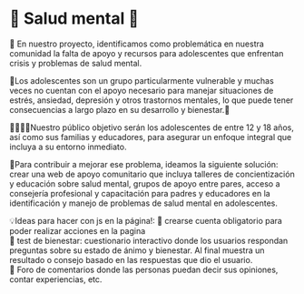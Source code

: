 # 🧠 Salud mental 🧠

📝 En nuestro proyecto, identificamos como problemática en nuestra comunidad la falta de apoyo y recursos para adolescentes que enfrentan crisis y problemas de salud mental.

👀Los adolescentes son un grupo particularmente vulnerable y muchas veces no cuentan con el apoyo necesario para manejar situaciones de estrés, ansiedad, depresión y otros trastornos mentales, lo que puede tener consecuencias a largo plazo en su desarrollo y bienestar.👀

👩‍🦰🧑‍🦰Nuestro público objetivo serán los adolescentes de entre 12 y 18 años, así como sus familias y educadores, para asegurar un enfoque integral que incluya a su entorno inmediato.

📲Para contribuir a mejorar ese problema, ideamos la siguiente solución: crear una web de apoyo comunitario que incluya talleres de concientización y educación sobre salud mental, grupos de apoyo entre pares, acceso a consejería profesional y capacitación para padres y educadores en la identificación y manejo de problemas de salud mental en adolescentes.

💡Ideas para hacer con js en la página!: 
🧠 crearse cuenta obligatorio para poder realizar acciones en la pagina                                                          
🧠 test de bienestar: cuestionario interactivo donde los usuarios respondan preguntas sobre su estado de ánimo y bienestar. Al final muestra un resultado o consejo basado en las respuestas que dio el usuario.                   
🧠 Foro de comentarios donde las personas puedan decir sus opiniones, contar experiencias, etc.
